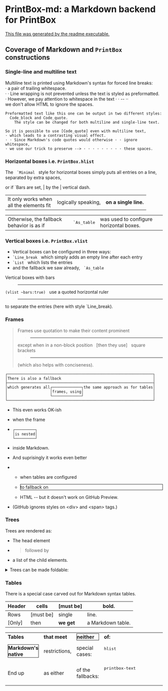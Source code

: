 # PrintBox-md: a Markdown backend for PrintBox

[This file was generated by the readme executable.](readme.ml)

## Coverage of Markdown and `PrintBox` constructions

### Single-line and multiline text

Multiline text is printed using Markdown's syntax for forced line breaks:  
· a pair of trailing whitespace.  
· · Line wrapping is not prevented unless the text is styled as preformatted.  
· However, we pay attention to whitespace in the text · · -- ··   
we don't allow HTML to ignore the spaces.


```
Preformatted text like this one can be output in two different styles:
  Code_block and Code_quote.
    The style can be changed for both multiline and single-line text.
```


`So it is possible to use [Code_quote] even with multiline text,`  
`· which leads to a contrasting visual effect.`  
`· · Since Markdown's code quotes would otherwise · · ignore whitespace,`  
`· we use our trick to preserve --> · · · · · · · · · these spaces.`

### Horizontal boxes i.e. `PrintBox.hlist`

The &nbsp; `` `Minimal `` &nbsp; style for horizontal boxes simply puts all entries on a line,  &nbsp; separated by extra spaces,

or if \`Bars are set, |  by the | vertical dash.

<div>
 <table class="framed">
  <tr class="">
   <td class="">
    <div class="">It only works when<br/>all the elements fit</div>
   </td><td class=""><div class="">logically speaking,</div></td>
   <td class=""><div class=""><b>on a single line.</b></div></td>
  </tr>
 </table>
</div>



<div>
 <table class="non-framed">
  <tr class="">
   <td class=""><div class="">Otherwise, the fallback behavior is as if</div>
   </td>
   <td class=""><pre class="" style="font-family: monospace">`As_table</pre>
   </td>
   <td class=""><div class="">was used to configure horizontal boxes.</div>
   </td>
  </tr>
 </table>
</div>



### Vertical boxes i.e. `PrintBox.vlist`

- Vertical boxes can be configured in three ways:
- `` `Line_break `` &nbsp; which simply adds an empty line after each entry
- `` `List `` &nbsp; which lists the entries
- and the fallback we saw already, &nbsp; `` `As_table ``

Vertical boxes with bars  
> ---
`(vlist ~bars:true)` &nbsp; use a quoted horizontal ruler  
> ---
to separate the entries (here with style \`Line_break).

### Frames

> Frames use quotation to make their content prominent  
> > ---
> except when in a non-block position &nbsp; [then they use] &nbsp; square brackets  
> > ---
> (which also helps with conciseness).


```
┌─────────────────────────────────────────────────────────────────┐
│There is also a fallback                                         │
├─────────────────────────────────────────────────────────────────┤
│which generates all┌─────────────┐the same approach as for tables│
│                   │frames, using│                               │
│                   └─────────────┘                               │
└─────────────────────────────────────────────────────────────────┘
```


- This even works OK-ish
- when the frame
- 
  ```
  ┌─────────┐
  │is nested│
  └─────────┘
  ```
  
- inside Markdown.

- And suprisingly it works even better
- - when tables are configured
  - <div><div style="border:thin solid"><div class="">to fallback on</div></div></div>
    
    
  - HTML -- but it doesn't work on GitHub Preview.
- (GitHub ignores styles on \<div\> and \<span\> tags.)

### Trees

Trees are rendered as:
- The head element
- > followed by
- a list of the child elements.

<details><summary>Trees can be made foldable:</summary>

- The head element
- > is the summary
- <details><summary>and the children...</summary>
  
  - **are the details.**
  </details>
  
  
</details>



### Tables

There is a special case carved out for Markdown syntax tables.

Header    |cells    |[must be]    |bold.
----------|---------|-------------|-----------------
Rows      |[must be]|single       |line.
[Only]    |then     |**we get**   |a Markdown table.

<div>
 <table class="framed">
  <tr class=""><td class=""><div class=""><b>Tables</b></div></td>
   <td class=""><div class=""><b>that meet</b></div></td>
   <td class="">
    <div style="border:thin solid"><div class=""><b>neither</b></div></div>
   </td><td class=""><div class=""><b>of:</b></div></td>
  </tr>
  <tr class="">
   <td class="">
    <div style="border:thin solid">
     <div class=""><b>Markdown's native</b></div>
    </div>
   </td><td class=""><div class="">restrictions,</div></td>
   <td class=""><div class="">special cases:</div></td>
   <td class=""><pre class="" style="font-family: monospace">hlist
                                                             vlist</pre>
   </td>
  </tr>
  <tr class=""><td class=""><div class="">End up</div></td>
   <td class=""><div class="">as either</div></td>
   <td class=""><div class="">of the fallbacks:</div></td>
   <td class="">
    <pre class="" style="font-family: monospace">printbox-text
                                                 printbox-html
    </pre>
   </td>
  </tr>
 </table>
</div>



